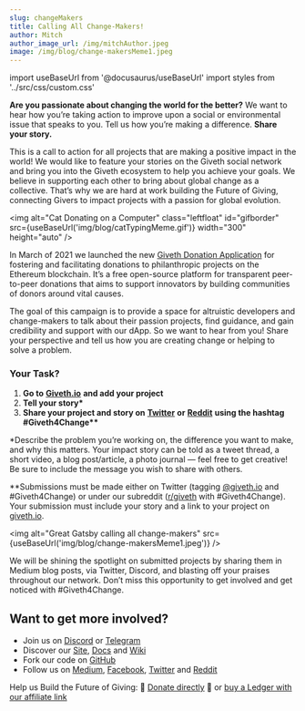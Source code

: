 ```yaml
---
slug: changeMakers
title: Calling All Change-Makers!
author: Mitch
author_image_url: /img/mitchAuthor.jpeg
image: /img/blog/change-makersMeme1.jpeg
---
```

import useBaseUrl from '@docusaurus/useBaseUrl'
import styles from '../src/css/custom.css'

**Are you passionate about changing the world for the better?** We want to hear how you’re taking action to improve upon a social or environmental issue that speaks to you. Tell us how you’re making a difference. **Share your story.**

This is a call to action for all projects that are making a positive impact in the world! We would like to feature your stories on the Giveth social network and bring you into the Giveth ecosystem to help you achieve your goals. We believe in supporting each other to bring about global change as a collective. That’s why we are hard at work building the Future of Giving, connecting Givers to impact projects with a passion for global evolution.

<img alt="Cat Donating on a Computer" class="leftfloat" id="gifborder"  src={useBaseUrl('img/blog/catTypingMeme.gif')} width="300" height="auto" />

In March of 2021 we launched the new [Giveth Donation Application](https://giveth.io/) for fostering and facilitating donations to philanthropic projects on the Ethereum blockchain. It’s a free open-source platform for transparent peer-to-peer donations that aims to support innovators by building communities of donors around vital causes.

The goal of this campaign is to provide a space for altruistic developers and change-makers to talk about their passion projects, find guidance, and gain credibility and support with our dApp. So we want to hear from you! Share your perspective and tell us how you are creating change or helping to solve a problem.

### **Your Task?**

1.  **Go to** [**Giveth.io**](https://giveth.io/) **and add your project**
2.  **Tell your story\***
3.  **Share your project and story on** [**Twitter**](https://twitter.com/Givethio) **or** [**Reddit**](https://www.reddit.com/r/giveth/) **using the hashtag #Giveth4Change\*\***

\*Describe the problem you’re working on, the difference you want to make, and why this matters. Your impact story can be told as a tweet thread, a short video, a blog post/article, a photo journal — feel free to get creative! Be sure to include the message you wish to share with others.

\*\*Submissions must be made either on Twitter (tagging [@giveth.io](https://twitter.com/Givethio) and #Giveth4Change) or under our subreddit ([r/giveth](https://www.reddit.com/r/giveth/) with #Giveth4Change). Your submission must include your story and a link to your project on [giveth.io](https://giveth.io/).

<img alt="Great Gatsby calling all change-makers" src={useBaseUrl('img/blog/change-makersMeme1.jpeg')} />

We will be shining the spotlight on submitted projects by sharing them in Medium blog posts, via Twitter, Discord, and blasting off your praises throughout our network. Don’t miss this opportunity to get involved and get noticed with #Giveth4Change.

## Want to get more involved?

*   Join us on [Discord](https://discord.giveth.io) or [Telegram](http://t.me/givethio)
*   Discover our [Site](http://giveth.io/), [Docs](https://docs.giveth.io/) and [Wiki](https://wiki.giveth.io/)
*   Fork our code on [GitHub](https://github.com/Giveth/)
*   Follow us on [Medium](http://medium.com/giveth/), [Facebook](https://www.facebook.com/givethio), [Twitter](http://twitter.com/givethio) and [Reddit](https://www.reddit.com/r/giveth/)

Help us Build the Future of Giving: 🦄 [Donate directly](http://donate.giveth.io/) 🦄 or [buy a Ledger with our affiliate link](https://www.ledgerwallet.com/products/ledger-nano-s?utm_source=&utm_medium=affiliate&utm_campaign=d663)
